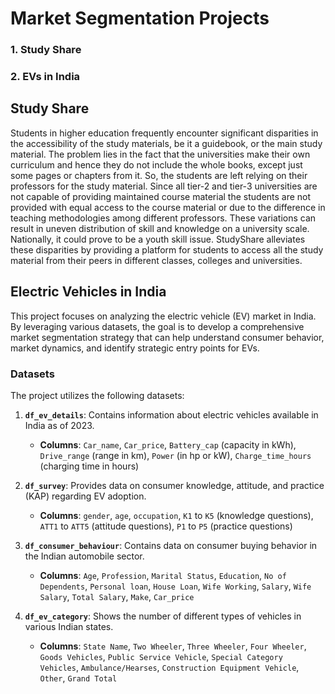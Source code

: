 # Market Segmentation Projects

### 1. Study Share

### 2. EVs in India

## Study Share

Students in higher education frequently encounter significant disparities in the accessibility of
the study materials, be it a guidebook, or the main study material. The problem lies in the fact
that the universities make their own curriculum and hence they do not include the whole books,
except just some pages or chapters from it. So, the students are left relying on their professors
for  the  study  material.  Since  all  tier-2  and  tier-3  universities  are  not  capable  of  providing
maintained  course  material  the  students  are  not  provided  with  equal  access  to  the  course
material or due to the difference in teaching methodologies among different professors. These
variations  can  result  in  uneven  distribution  of  skill  and  knowledge  on  a  university  scale.
Nationally, it could prove to be a youth skill issue. StudyShare alleviates these disparities by
providing a platform for students to access all the study material from their peers in different
classes, colleges and universities.

## Electric Vehicles in India

This project focuses on analyzing the electric vehicle (EV) market in India. By leveraging various datasets, the goal is to develop a comprehensive market segmentation strategy that can help understand consumer behavior, market dynamics, and identify strategic entry points for EVs.

### Datasets

The project utilizes the following datasets:

1. **`df_ev_details`**: Contains information about electric vehicles available in India as of 2023.
   - **Columns**: `Car_name`, `Car_price`, `Battery_cap` (capacity in kWh), `Drive_range` (range in km), `Power` (in hp or kW), `Charge_time_hours` (charging time in hours)

2. **`df_survey`**: Provides data on consumer knowledge, attitude, and practice (KAP) regarding EV adoption.
   - **Columns**: `gender`, `age`, `occupation`, `K1` to `K5` (knowledge questions), `ATT1` to `ATT5` (attitude questions), `P1` to `P5` (practice questions)

3. **`df_consumer_behaviour`**: Contains data on consumer buying behavior in the Indian automobile sector.
   - **Columns**: `Age`, `Profession`, `Marital Status`, `Education`, `No of Dependents`, `Personal loan`, `House Loan`, `Wife Working`, `Salary`, `Wife Salary`, `Total Salary`, `Make`, `Car_price`

4. **`df_ev_category`**: Shows the number of different types of vehicles in various Indian states.
   - **Columns**: `State Name`, `Two Wheeler`, `Three Wheeler`, `Four Wheeler`, `Goods Vehicles`, `Public Service Vehicle`, `Special Category Vehicles`, `Ambulance/Hearses`, `Construction Equipment Vehicle`, `Other`, `Grand Total`

